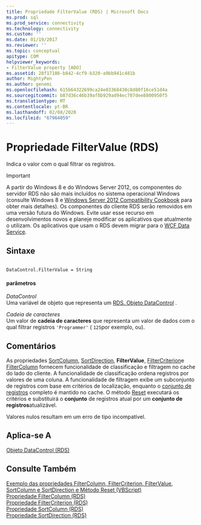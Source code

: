 ```yaml
---
title: Propriedade FilterValue (RDS) | Microsoft Docs
ms.prod: sql
ms.prod_service: connectivity
ms.technology: connectivity
ms.custom: ''
ms.date: 01/19/2017
ms.reviewer: ''
ms.topic: conceptual
apitype: COM
helpviewer_keywords:
- FilterValue property [ADO]
ms.assetid: 28f17186-b842-4cf9-b320-a9bb941c481b
author: MightyPen
ms.author: genemi
ms.openlocfilehash: 615b64322699ca24e03368430c8d80f16ce51d4a
ms.sourcegitcommit: b87d36c46b39af8b929ad94ec707dee8800950f5
ms.translationtype: MT
ms.contentlocale: pt-BR
ms.lasthandoff: 02/08/2020
ms.locfileid: "67964059"
---
```

# <a name="filtervalue-property-rds"></a>Propriedade FilterValue (RDS)
Indica o valor com o qual filtrar os registros.  
  
> [!IMPORTANT]
>  A partir do Windows 8 e do Windows Server 2012, os componentes do servidor RDS não são mais incluídos no sistema operacional Windows (consulte Windows 8 e [Windows Server 2012 Compatibility Cookbook](https://www.microsoft.com/download/details.aspx?id=27416) para obter mais detalhes). Os componentes do cliente RDS serão removidos em uma versão futura do Windows. Evite usar esse recurso em desenvolvimentos novos e planeje modificar os aplicativos que atualmente o utilizam. Os aplicativos que usam o RDS devem migrar para o [WCF Data Service](https://go.microsoft.com/fwlink/?LinkId=199565).  
  
## <a name="syntax"></a>Sintaxe  
  
```  
  
DataControl.FilterValue = String  
```  
  
#### <a name="parameters"></a>parâmetros  
 *DataControl*  
 Uma variável de objeto que representa um [RDS. Objeto DataControl](../../../ado/reference/rds-api/datacontrol-object-rds.md) .  
  
 *Cadeia de caracteres*  
 Um valor de **cadeia de caracteres** que representa um valor de dados com o qual filtrar registros `'Programmer'` ( `125`por exemplo, ou).  
  
## <a name="remarks"></a>Comentários  
 As propriedades [SortColumn](../../../ado/reference/rds-api/sortcolumn-property-rds.md), [SortDirection](../../../ado/reference/rds-api/sortdirection-property-rds.md), **FilterValue**, [FilterCriterion](../../../ado/reference/rds-api/filtercriterion-property-rds.md)e [FilterColumn](../../../ado/reference/rds-api/filtercolumn-property-rds.md) fornecem funcionalidade de classificação e filtragem no cache do lado do cliente. A funcionalidade de classificação ordena registros por valores de uma coluna. A funcionalidade de filtragem exibe um subconjunto de registros com base em critérios de localização, enquanto o [conjunto de registros](../../../ado/reference/ado-api/recordset-object-ado.md) completo é mantido no cache. O método [Reset](../../../ado/reference/rds-api/reset-method-rds.md) executará os critérios e substituirá o **conjunto** de registros atual por um **conjunto de registros**atualizável.  
  
 Valores nulos resultam em um erro de tipo incompatível.  
  
## <a name="applies-to"></a>Aplica-se A  
 [Objeto DataControl (RDS)](../../../ado/reference/rds-api/datacontrol-object-rds.md)  
  
## <a name="see-also"></a>Consulte Também  
 [Exemplo das propriedades FilterColumn, FilterCriterion, FilterValue, SortColumn e SortDirection e Método Reset (VBScript)](../../../ado/reference/rds-api/filter-column-criterion-value-sortcolumn-sortdirection-example-vbscript.md)   
 [Propriedade FilterColumn (RDS)](../../../ado/reference/rds-api/filtercolumn-property-rds.md)   
 [Propriedade FilterCriterion (RDS)](../../../ado/reference/rds-api/filtercriterion-property-rds.md)   
 [Propriedade SortColumn (RDS)](../../../ado/reference/rds-api/sortcolumn-property-rds.md)   
 [Propriedade SortDirection (RDS)](../../../ado/reference/rds-api/sortdirection-property-rds.md)






















